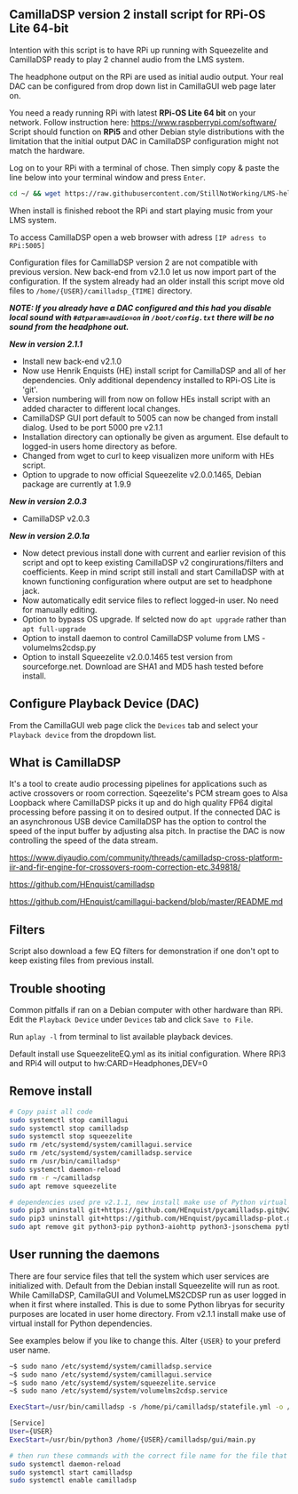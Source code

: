 ## CamillaDSP version 2 install script for RPi-OS Lite 64-bit
Intention with this script is to have RPi up running with Squeezelite and CamillaDSP ready to play 2 channel audio from the LMS system.

The headphone output on the RPi are used as initial audio output. Your real DAC can be configured from drop down list in CamillaGUI web page later on.

You need a ready running RPi with latest **RPi-OS Lite 64 bit** on your network. Follow instruction here: https://www.raspberrypi.com/software/
Script should function on **RPi5** and other Debian style distributions with the limitation that the initial output DAC in CamillaDSP configuration might not match the hardware.

Log on to your RPi with a terminal of chose.
Then simply copy & paste the line below into your terminal window and press `Enter`.
```bash
cd ~/ && wget https://raw.githubusercontent.com/StillNotWorking/LMS-helper-script/main/camilladsp/installcamilladsp.sh && bash ./installcamilladsp.sh


```

When install is finished reboot the RPi and start playing music from your LMS system.

To access CamillaDSP open a web browser with adress `[IP adress to RPi:5005]`

Configuration files for CamillaDSP version 2 are not compatible with previous version. New back-end from v2.1.0 let us now import part of the configuration. If the system already had an older install this script move old files to `/home/{USER}/camilladsp_{TIME]` directory.

***NOTE: If you already have a DAC configured and this had you disable local sound with `#dtparam=audio=on` in `/boot/config.txt` there will be no sound from the headphone out.***

***New in version 2.1.1***
+ Install new back-end v2.1.0
+ Now use Henrik Enquists (HE) install script for CamillaDSP and all of her dependencies. Only additional dependency installed to RPi-OS Lite is 'git'.
+ Version numbering will from now on follow HEs install script with an added character to different local changes.
+ CamillaDSP GUI port default to 5005 can now be changed from install dialog. Used to be port 5000 pre v2.1.1
+ Installation directory can optionally be given as argument. Else default to logged-in users home directory as before.
+ Changed from wget to curl to keep visualizen more uniform with HEs script.
+ Option to upgrade to now official Squeezelite v2.0.0.1465, Debian package are currently at 1.9.9

***New in version 2.0.3***
+ CamillaDSP v2.0.3

***New in version 2.0.1a***
+ Now detect previous install done with current and earlier revision of this script and opt to keep existing CamillaDSP v2 congirurations/filters and coefficients. Keep in mind script still install and start CamillaDSP with at known functioning configuration where output are set to headphone jack.
+ Now automatically edit service files to reflect logged-in user. No need for manually editing.
+ Option to bypass OS upgrade. If selcted now do `apt upgrade` rather than `apt full-upgrade`
+ Option to install daemon to control CamillaDSP volume from LMS - volumelms2cdsp.py
+ Option to install Squeezelite v2.0.0.1465 test version from sourceforge.net. Download are SHA1 and MD5 hash tested before install.

## Configure Playback Device (DAC)
From the CamillaGUI web page click the `Devices` tab and select your `Playback device` from the dropdown list.

## What is CamillaDSP
It's a tool to create audio processing pipelines for applications such as active crossovers or room correction. Sqeezelite's PCM stream goes to Alsa Loopback where CamillaDSP picks it up and do high quality FP64 digital processing before passing it on to desired output.
If the connected DAC is an asynchronous USB device CamillaDSP has the option to control the speed of the input buffer by adjusting alsa pitch. In practise the DAC is now controlling the speed of the data stream.

https://www.diyaudio.com/community/threads/camilladsp-cross-platform-iir-and-fir-engine-for-crossovers-room-correction-etc.349818/

https://github.com/HEnquist/camilladsp

https://github.com/HEnquist/camillagui-backend/blob/master/README.md

## Filters
Script also download a few EQ filters for demonstration if one don't opt to keep existing files from previous install.

## Trouble shooting
Common pitfalls if ran on a Debian computer with other hardware than RPi.
Edit the `Playback Device` under `Devices` tab and click `Save to File`. 

Run `aplay -l` from terminal to list available playback devices.

Default install use SqueezeliteEQ.yml as its initial configuration. Where RPi3 and RPi4 will output to hw:CARD=Headphones,DEV=0

## Remove install
```bash
# Copy paist all code
sudo systemctl stop camillagui
sudo systemctl stop camilladsp
sudo systemctl stop squeezelite
sudo rm /etc/systemd/system/camillagui.service
sudo rm /etc/systemd/system/camilladsp.service
sudo rm /usr/bin/camilladsp*
sudo systemctl daemon-reload
sudo rm -r ~/camilladsp
sudo apt remove squeezelite

# dependencies used pre v2.1.1, new install make use of Python virtual env
sudo pip3 uninstall git+https://github.com/HEnquist/pycamilladsp.git@v2.0.0
sudo pip3 uninstall git+https://github.com/HEnquist/pycamilladsp-plot.git@$v2.0.0
sudo apt remove git python3-pip python3-aiohttp python3-jsonschema python3-numpy python3-matplotlib

```
## User running the daemons
There are four service files that tell the system which user services are initialized with.
Default from the Debian install Squeezelite will run as root. While CamillaDSP, CamillaGUI and VolumeLMS2CDSP run as user logged in when it first where installed. This is due to some Python libryas for security purposes are located in user home directory. From v2.1.1 install make use of virtual install for Python dependencies.

See examples below if you like to change this. Alter `{USER}` to your preferd user name.
```bash
~$ sudo nano /etc/systemd/system/camilladsp.service
~$ sudo nano /etc/systemd/system/camillagui.service
~$ sudo nano /etc/systemd/system/squeezelite.service
~$ sudo nano /etc/systemd/system/volumelms2cdsp.service

ExecStart=/usr/bin/camilladsp -s /home/pi/camilladsp/statefile.yml -o /home/pi/camilladsp/camilladsp.log -l error -p 1234

[Service]
User={USER}
ExecStart=/usr/bin/python3 /home/{USER}/camilladsp/gui/main.py

# then run these commands with the correct file name for the file that where altered.
sudo systemctl daemon-reload
sudo systemctl start camilladsp
sudo systemctl enable camilladsp

```
